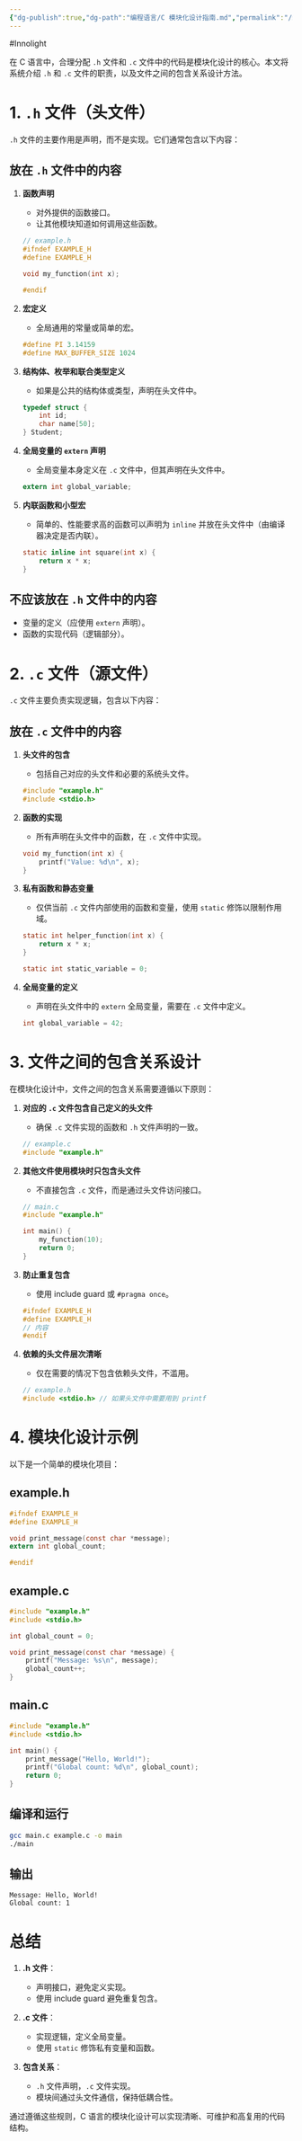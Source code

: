 ```yaml
---
{"dg-publish":true,"dg-path":"编程语言/C 模块化设计指南.md","permalink":"/编程语言/C 模块化设计指南/","created":"2025-06-04T11:04:45.000+08:00","updated":"2025-06-04T11:07:53.000+08:00"}
---
```


#Innolight

在 C 语言中，合理分配 `.h` 文件和 `.c` 文件中的代码是模块化设计的核心。本文将系统介绍 `.h` 和 `.c` 文件的职责，以及文件之间的包含关系设计方法。

# 1. `.h` 文件（头文件）

`.h` 文件的主要作用是声明，而不是实现。它们通常包含以下内容：

## **放在 `.h` 文件中的内容**

1. **函数声明**

   * 对外提供的函数接口。
   * 让其他模块知道如何调用这些函数。

   ```c
   // example.h
   #ifndef EXAMPLE_H
   #define EXAMPLE_H

   void my_function(int x);

   #endif
   ```

2. **宏定义**

   * 全局通用的常量或简单的宏。

   ```c
   #define PI 3.14159
   #define MAX_BUFFER_SIZE 1024
   ```

3. **结构体、枚举和联合类型定义**

   * 如果是公共的结构体或类型，声明在头文件中。

   ```c
   typedef struct {
       int id;
       char name[50];
   } Student;
   ```

4. **全局变量的 `extern` 声明**

   * 全局变量本身定义在 `.c` 文件中，但其声明在头文件中。

   ```c
   extern int global_variable;
   ```

5. **内联函数和小型宏**

   * 简单的、性能要求高的函数可以声明为 `inline` 并放在头文件中（由编译器决定是否内联）。

   ```c
   static inline int square(int x) {
       return x * x;
   }
   ```

## **不应该放在 `.h` 文件中的内容**

* 变量的定义（应使用 `extern` 声明）。
* 函数的实现代码（逻辑部分）。

# 2. `.c` 文件（源文件）

`.c` 文件主要负责实现逻辑，包含以下内容：

## **放在 `.c` 文件中的内容**

1. **头文件的包含**

   * 包括自己对应的头文件和必要的系统头文件。

   ```c
   #include "example.h"
   #include <stdio.h>
   ```

2. **函数的实现**

   * 所有声明在头文件中的函数，在 `.c` 文件中实现。

   ```c
   void my_function(int x) {
       printf("Value: %d\n", x);
   }
   ```

3. **私有函数和静态变量**

   * 仅供当前 `.c` 文件内部使用的函数和变量，使用 `static` 修饰以限制作用域。

   ```c
   static int helper_function(int x) {
       return x * x;
   }

   static int static_variable = 0;
   ```

4. **全局变量的定义**

   * 声明在头文件中的 `extern` 全局变量，需要在 `.c` 文件中定义。

   ```c
   int global_variable = 42;
   ```

# 3. 文件之间的包含关系设计

在模块化设计中，文件之间的包含关系需要遵循以下原则：

1. **对应的 `.c` 文件包含自己定义的头文件**

   * 确保 `.c` 文件实现的函数和 `.h` 文件声明的一致。

   ```c
   // example.c
   #include "example.h"
   ```

2. **其他文件使用模块时只包含头文件**

   * 不直接包含 `.c` 文件，而是通过头文件访问接口。

   ```c
   // main.c
   #include "example.h"

   int main() {
       my_function(10);
       return 0;
   }
   ```

3. **防止重复包含**

   * 使用 include guard 或 `#pragma once`。

   ```c
   #ifndef EXAMPLE_H
   #define EXAMPLE_H
   // 内容
   #endif
   ```

4. **依赖的头文件层次清晰**

   * 仅在需要的情况下包含依赖头文件，不滥用。

   ```c
   // example.h
   #include <stdio.h> // 如果头文件中需要用到 printf
   ```

# 4. 模块化设计示例

以下是一个简单的模块化项目：

## **example.h**

```c
#ifndef EXAMPLE_H
#define EXAMPLE_H

void print_message(const char *message);
extern int global_count;

#endif
```

## **example.c**

```c
#include "example.h"
#include <stdio.h>

int global_count = 0;

void print_message(const char *message) {
    printf("Message: %s\n", message);
    global_count++;
}
```

## **main.c**

```c
#include "example.h"
#include <stdio.h>

int main() {
    print_message("Hello, World!");
    printf("Global count: %d\n", global_count);
    return 0;
}
```

## **编译和运行**

```sh
gcc main.c example.c -o main
./main
```

## **输出**

```
Message: Hello, World!
Global count: 1
```

# 总结

1. **.h 文件**：
   * 声明接口，避免定义实现。
   * 使用 include guard 避免重复包含。

2. **.c 文件**：
   * 实现逻辑，定义全局变量。
   * 使用 `static` 修饰私有变量和函数。

3. **包含关系**：
   * `.h` 文件声明，`.c` 文件实现。
   * 模块间通过头文件通信，保持低耦合性。

通过遵循这些规则，C 语言的模块化设计可以实现清晰、可维护和高复用的代码结构。
